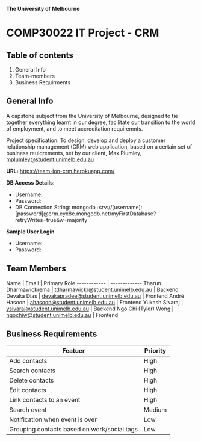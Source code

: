 **The University of Melbourne**
# COMP30022 IT Project - CRM 
  
## Table of contents
1. General Info
2. Team-members
3. Business Requirments
  
## General Info
A capstone subject from the University of Melbourne, designed to tie together everything learnt in our degree, facilitate our transition to the world of employment, and to meet accreditation requiremnts.  
  
Project specification: To design, develop and deploy a customer relationship management (CRM) web application, based on a certain set of business reuiqrements, set by our client, Max Plumley, mplumley@student.unimelb.edu.au 
  
**URL:** https://team-ion-crm.herokuapp.com/  
  
**DB Access Details:**  
* Username:   
* Password: 
* DB Connection String: mongodb+srv://[username]:[password]@crm.eyx8e.mongodb.net/myFirstDatabase?retryWrites=true&w=majority
  
**Sample User Login**
 * Username:  
 * Password:  
  
## Team Members
 Name | Email | Primary Role
------------ | -------------
 Tharun Dharmawickrema  | tdharmawickr@student.unimelb.edu.au | Backend
 Devaka Dias  | devakapradee@student.unimelb.edu.au | Frontend
 André Hasoon  | ahasoon@student.unimelb.edu.au | Frontend
 Yukash Sivaraj  | ysivaraj@student.unimelb.edu.au | Backend
 Ngo Chi (Tyler) Wong  | ngochiw@student.unimelb.edu.au | Frontend
  
## Business Requirements 
 Featuer | Priority
------------ | -------------
 Add contacts  | High 
 Search contacts  | High
 Delete contacts  | High
 Edit contacts  | High
 Link contacts to an event  | High
 Search event  | Medium
 Notification when event is over | Low
 Grouping contacts based on  work/social tags | Low




